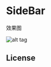 # SideBar
效果图   

![alt tag](https://github.com/kongnanlive/SideBar/blob/master/test.gif)


## License

